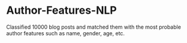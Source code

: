 # Author-Features-NLP
Classified 10000 blog posts and matched them with the most probable author features such as name, gender, age, etc.
